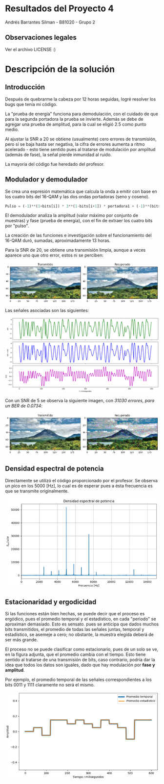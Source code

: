 # Resultados del Proyecto 4
Andrés Barrantes Silman - B81020 - Grupo 2

## Observaciones legales
Ver el archivo LICENSE :)

# Descripción de la solución
## Introducción
Después de quebrarme la cabeza por 12 horas seguidas,
logré resolver los bugs que tenía mi código.

La "prueba de energía" funciona para demodulación, con
el cuidado de que para la segunda portadora la prueba
se invierte. Además se debe de agregar una prueba de amplitud, 
para la cual se eligió 2.5 como punto medio.

Al ajustar la SNR a 20 se obtiene (usualmente) cero errores de transmisión, pero
si se baja hasta ser negativa, la cifra de errores aumenta a ritmo
acelerado - esto tiene sentido pues al tratarse de modulación
por amplitud (además de fase), la señal pierde inmunidad al ruido.

La mayoría del código fue heredado del profesor.

## Modulador y demodulador
Se crea una expresión matemática que calcula la onda a emitir con base
en los cuatro bits del 16-QAM y las dos ondas portadoras (seno y coseno).

```python
Pulso = (-1)**(1+bits[i]) * 3**(1-bits[i+1]) * portadora1 + (-1)**(bits[i+2]) * 3**(1-bits[i+3]) * portadora2
```

El demodulador analiza la amplitud (valor máximo por conjunto de muestras)
y fase (prueba de energía), con el fin de extraer los cuatro bits por "pulso".

La creación de las funciones e investigación sobre el funcionamiento del 
16-QAM duró, sumadas, aproximadamente 13 horas.

Para la SNR de 20, se obtiene una transmisión limpia, aunque a veces aparece
uno que otro error, estos ni se perciben:

![SNR = 20 \[dB\]](res/txrx.png)

Las señales asociadas son las siguientes:

![Señales transmitidas](res/signals.png)

Con un SNR de 5 se observa la siguiente imagen, con _31030 errores, para un BER de 0.0734_:

![SNR = 5 \[dB\]](res/txrx5.png)

## Densidad espectral de potencia
Directamente se utilizó el código proporcionado por el profesor. Se observa
un pico en los 5000 \[Hz\], lo cual es de esperar pues a ésta frecuencia es
que se transmite originalmente.

![Densidad de potencia](res/sxx.png)

## Estacionaridad y ergodicidad
Si las funciones están bien hechas, se puede decir que el proceso es ergódico,
pues el promedio temporal y el estadístico, en cada "periodo" se aproximan demasiado.
Esto es sensato. pues se anticipa que dados muchos bits transmitidos, el promedio de
todas las señales juntas, temporal y estadístico, se asemeje a cero; no obstante, la
muestra elegida deberá de ser más grande.

El proceso no se puede clasificar como estacionario, pues de un solo se
ve, en la figura adjunta, que el promedio cambia con el tiempo. Esto tiene sentido
al tratarse de una transmisión de bits, caso contrario, podría dar la idea que
todos los datos son iguales, dado que hay modulación por **fase y amplitud**.

Por ejemplo, el promedio temporal de las señales correspondientes a los bits 0011 y
1111 claramente no será el mismo.

![Promedios](res/avgs.png)
